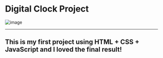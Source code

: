# Digital Clock Project

![image](https://user-images.githubusercontent.com/79723563/236639351-60a8d81d-a61e-4854-b41f-0a4eb38c4bc3.png)
<hr>

<h2>This is my first project using HTML + CSS + JavaScript and I loved the final result!</h2>
